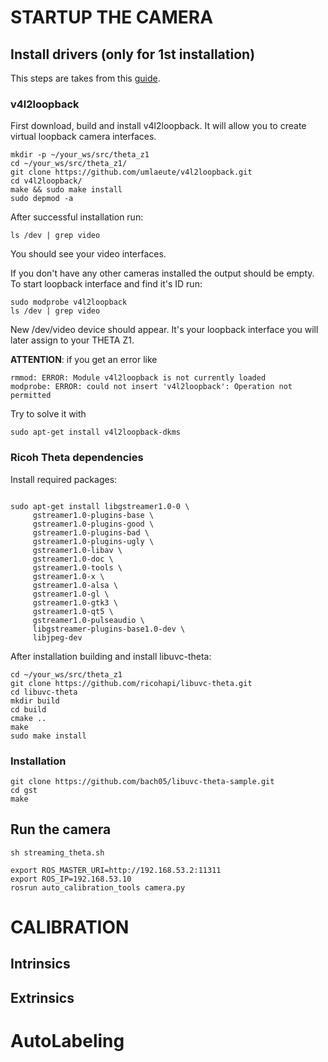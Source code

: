 # STARTUP THE CAMERA

## Install drivers (only for 1st installation)

This steps are takes from this [guide](https://husarion.com/tutorials/ros-components/ricoh-theta-z1/). 

### v4l2loopback

First download, build and install v4l2loopback. It will allow you to create virtual loopback camera interfaces.

```
mkdir -p ~/your_ws/src/theta_z1
cd ~/your_ws/src/theta_z1/
git clone https://github.com/umlaeute/v4l2loopback.git
cd v4l2loopback/
make && sudo make install
sudo depmod -a
```

After successful installation run:

```
ls /dev | grep video
```

You should see your video interfaces.

If you don't have any other cameras installed the output should be empty. To start loopback interface and find it's ID run:

```
sudo modprobe v4l2loopback
ls /dev | grep video
```
New /dev/video device should appear. It's your loopback interface you will later assign to your THETA Z1.

**ATTENTION**: if you get an error like
```
rmmod: ERROR: Module v4l2loopback is not currently loaded
modprobe: ERROR: could not insert 'v4l2loopback': Operation not permitted
```

Try to solve it with
```
sudo apt-get install v4l2loopback-dkms
```
### Ricoh Theta dependencies

Install required packages:

```

sudo apt-get install libgstreamer1.0-0 \
     gstreamer1.0-plugins-base \
     gstreamer1.0-plugins-good \
     gstreamer1.0-plugins-bad \
     gstreamer1.0-plugins-ugly \
     gstreamer1.0-libav \
     gstreamer1.0-doc \
     gstreamer1.0-tools \
     gstreamer1.0-x \
     gstreamer1.0-alsa \
     gstreamer1.0-gl \
     gstreamer1.0-gtk3 \
     gstreamer1.0-qt5 \
     gstreamer1.0-pulseaudio \
     libgstreamer-plugins-base1.0-dev \
     libjpeg-dev
```

After installation building and install libuvc-theta:

```
cd ~/your_ws/src/theta_z1
git clone https://github.com/ricohapi/libuvc-theta.git
cd libuvc-theta
mkdir build
cd build
cmake ..
make
sudo make install
```

### Installation
```
git clone https://github.com/bach05/libuvc-theta-sample.git
cd gst
make
```

## Run the camera

```
sh streaming_theta.sh
```
```
export ROS_MASTER_URI=http://192.168.53.2:11311
export ROS_IP=192.168.53.10
rosrun auto_calibration_tools camera.py
```

# CALIBRATION

## Intrinsics

## Extrinsics

# AutoLabeling
